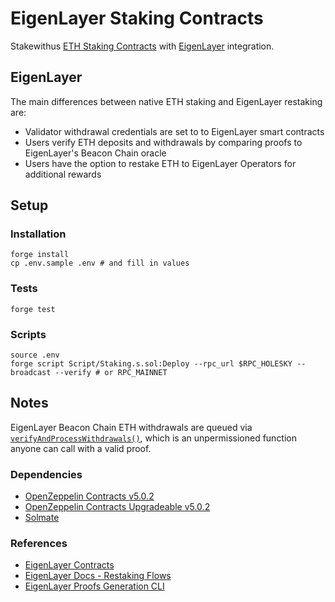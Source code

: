 # EigenLayer Staking Contracts

Stakewithus [ETH Staking Contracts](https://github.com/stakewithus/eth-staking-contracts/) with [EigenLayer](https://app.eigenlayer.xyz/) integration.

## EigenLayer

The main differences between native ETH staking and EigenLayer restaking are:

- Validator withdrawal credentials are set to to EigenLayer smart contracts
- Users verify ETH deposits and withdrawals by comparing proofs to EigenLayer's Beacon Chain oracle
- Users have the option to restake ETH to EigenLayer Operators for additional rewards

## Setup

### Installation

```shell
forge install
cp .env.sample .env # and fill in values
```

### Tests

```shell
forge test
```

### Scripts

```shell
source .env
forge script Script/Staking.s.sol:Deploy --rpc_url $RPC_HOLESKY --broadcast --verify # or RPC_MAINNET
```

## Notes

EigenLayer Beacon Chain ETH withdrawals are queued via [`verifyAndProcessWithdrawals()`](https://github.com/Layr-Labs/eigenlayer-contracts/blob/mainnet/src/contracts/pods/EigenPod.sol#L232), which is an unpermissioned function anyone can call with a valid proof.

### Dependencies

- [OpenZeppelin Contracts v5.0.2](https://github.com/OpenZeppelin/openzeppelin-contracts/tree/dbb6104ce834628e473d2173bbc9d47f81a9eec3)
- [OpenZeppelin Contracts Upgradeable v5.0.2](https://github.com/OpenZeppelin/openzeppelin-contracts-upgradeable/tree/723f8cab09cdae1aca9ec9cc1cfa040c2d4b06c1)
- [Solmate](https://github.com/transmissions11/solmate/tree/c892309933b25c03d32b1b0d674df7ae292ba925)

### References

- [EigenLayer Contracts](https://github.com/Layr-Labs/eigenlayer-contracts)
- [EigenLayer Docs - Restaking Flows](https://github.com/Layr-Labs/eigenlayer-contracts/tree/dev/docs#common-user-flows)
- [EigenLayer Proofs Generation CLI](https://github.com/Layr-Labs/eigenpod-proofs-generation)
